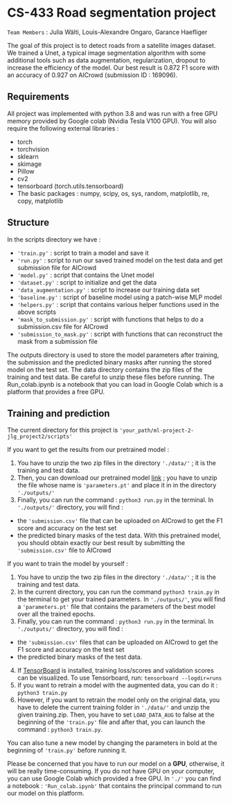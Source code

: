 # CS-433 Road segmentation project

`Team Members` : Julia Wälti, Louis-Alexandre Ongaro, Garance Haefliger

The goal of this project is to detect roads from a satellite images dataset. We trained a Unet, a typical image segmentation algorithm with some additional tools such as data augmentation, regularization, dropout to increase the efficiency of the model. Our best result is 0.872 F1 score with an accuracy of 0.927 on AICrowd (submission ID : 169096).


## Requirements
All project was implemented with python 3.8 and was run with a free GPU memory provided by Google colab (Nvidia Tesla V100 GPU). You will also require the following external libraries :
* torch
* torchvision
* sklearn
* skimage
* Pillow
* cv2
* tensorboard (torch.utils.tensorboard)
* The basic packages : numpy, scipy, os, sys, random, matplotlib, re, copy, matplotlib


## Structure
In the scripts directory we have :
- `'train.py'` : script to train a model and save it
- `'run.py'` : script to run our saved trained model on the test data and get submission file for AICrowd
- `'model.py'` : script that contains the Unet model
- `'dataset.py'` : script to initialize and get the data
- `'data_augmentation.py'` : script to increase our training data set
- `'baseline.py'` : script of baseline model using a patch-wise MLP model
- `'helpers.py'` : script that contains various helper functions used in the above scripts
- `'mask_to_submission.py'` : script with functions that helps to do a submission.csv file for AICrowd
- `'submission_to_mask.py'` : script with functions that can reconstruct the mask from a submission file

The outputs directory is used to store the model parameters after training, the submission and the predicted binary masks after running the stored model on the test set. The data directory contains the zip files of the training and test data. Be careful to unzip these files before running. The Run_colab.ipynb is a notebook that you can load in Google Colab which is a platform that provides a free GPU.


## Training and prediction

The current directory for this project is `'your_path/ml-project-2-jlg_project2/scripts'`

If you want to get the results from our pretrained model :
1. You have to unzip the two zip files in the directory `'./data/'` ; it is the training and test data.
2. Then, you can download our pretrained model [link](https://drive.google.com/file/d/1tCJs0LqV1BapljetbS_ztGNu2VPYrDZE/view?usp=sharing) ; you have to unzip the file whose name is `'parameters.pt'` and place it in in the directory `'./outputs/'`
3. Finally, you can run the command : `python3 run.py` in the terminal. In `'./outputs/'` directory, you will find :
* the `'submission.csv'` file that can be uploaded on AICrowd to get the F1 score and accuracy on the test set
* the predicted binary masks of the test data. 
With this pretrained model, you should obtain exactly our best result by submitting the `'submission.csv'` file to AICrowd

If you want to train the model by yourself :
1. You have to unzip the two zip files in the directory `'./data/'` ; it is the training and test data.
2. In the current directory, you can run the command `python3 train.py` in the terminal to get your trained parameters. In `'./outputs/'`, you will find a `'parameters.pt'` file that contains the parameters of the best model over all the trained epochs.
3. Finally, you can run the command : `python3 run.py` in the terminal. In `'./outputs/'` directory, you will find :
* the `'submission.csv'` files that can be uploaded on AICrowd to get the F1 score and accuracy on the test set 
* the predicted binary masks of the test data.
4. If [TensorBoard](https://pytorch.org/tutorials/recipes/recipes/tensorboard_with_pytorch.html) is installed, training loss/scores and validation scores can be visualized. To use Tensorboard, run: `tensorboard --logdir=runs`
5. If you want to retrain a model with the augmented data, you can do it : `python3 train.py`
6. However, if you want to retrain the model only on the original data, you have to delete the current training folder in `'./data/'` and unzip the given training.zip. Then, you have to set `LOAD_DATA_AUG` to false at the beginning of the `'train.py'` file and after that, you can launch the command : `python3 train.py`.

You can also tune a new model by changing the parameters in bold at the beginning of `'train.py'` before running it. 

Please be concerned that you have to run our model on a **GPU**, otherwise, it will be really time-consuming. If you do not have GPU on your computer, you can use Google Colab which provided a free GPU. In `'./'` you can find a notebook : `'Run_colab.ipynb'` that contains the principal command to run our model on this platform.









